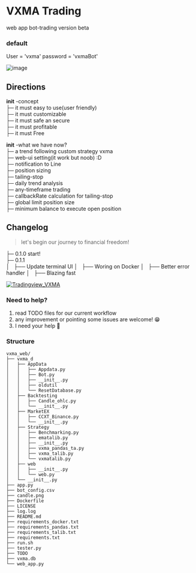 # VXMA Trading
web app bot-trading version beta

### default 
User = 'vxma'
password = 'vxmaBot'


![image](https://user-images.githubusercontent.com/8637706/189531967-c03dec80-60aa-4b5a-9c95-7b26581710aa.png)

## Directions 
**init** -concept <br/>
├─ it must easy to use(user friendly) <br/>
├─ it must customizable <br/>
├─ it must safe an secure <br/>
├─ it must profitable <br/>
├─ it must Free <br/>

**init** -what we have now? <br/>
├─ a trend following custom strategy vxma <br/>
├─ web-ui setting(it work but noob) :D <br/>
├─ notification to Line  <br/>
├─ position sizing <br/>
├─ tailing-stop <br/>
├─ daily trend analysis <br/>
├─ any-timeframe trading <br/>
├─ callbackRate calculation for tailing-stop <br/>
├─ global limit position size <br/>
├─ minimum balance to execute open position <br/>

## Changelog
> let's begin our journey to financial freedom!

├─ 0.1.0 start! <br />
├─ 0.1.1  <br />
│   ├── Update terminal UI
│   ├── Woring on Docker
│   ├── Better error handler
│   ├── Blazing fast 

[![Tradingview_VXMA](https://user-images.githubusercontent.com/8637706/196947394-d71c8ef6-9ab7-451a-b6bc-55a642c9e845.png)](https://www.tradingview.com/script/m54nptt2-VXMA-Bot)

### Need to help?
1. read TODO files for our current workflow 
2. any improvement or pointing some issues are welcome! 😁
3. I need your help 🙏

### Structure
```
vxma_web/
├── vxma_d
│   ├── AppData
│   │   ├── Appdata.py
│   │   ├── Bot.py
│   │   ├── __init__.py
│   │   ├── oldutil
│   │   └── ResetDatabase.py
│   ├── Backtesting
│   │   ├── Candle_ohlc.py
│   │   └── __init__.py
│   ├── MarketEX
│   │   ├── CCXT_Binance.py
│   │   └── __init__.py
│   ├── Strategy
│   │   ├── Benchmarking.py
│   │   ├── ematalib.py
│   │   ├── __init__.py
│   │   ├── vxma_pandas_ta.py
│   │   ├── vxma_talib.py
│   │   └── vxmatalib.py
│   ├── web
│   │   ├── __init__.py
│   │   └── web.py
│   └── __init__.py
├── app.py
├── bot_config.csv
├── candle.png
├── Dockerfile
├── LICENSE
├── log.log
├── README.md
├── requirements_docker.txt
├── requirements_pandas.txt
├── requirements_talib.txt
├── requirements.txt
├── run.sh
├── tester.py
├── TODO
├── vxma.db
└── web_app.py
```
